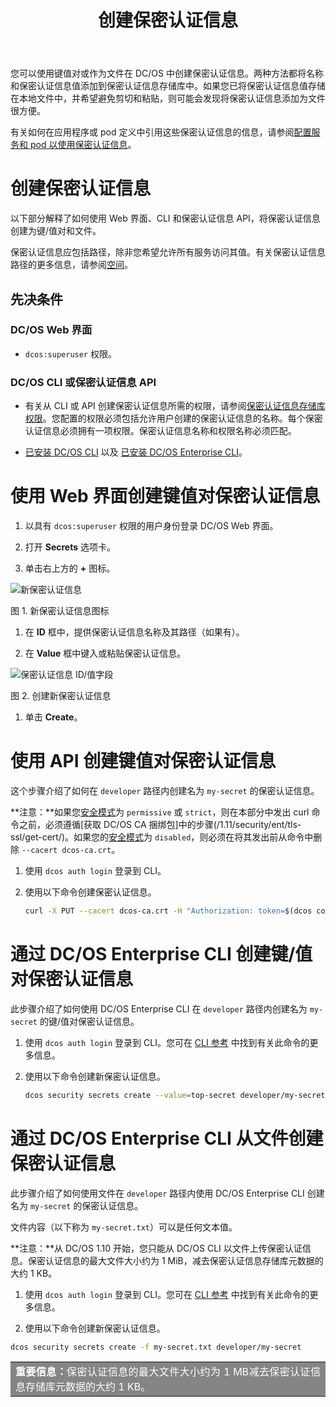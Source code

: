 ﻿---
layout: layout.pug
navigationTitle: 创建保密认证信息
title: 创建保密认证信息
menuWeight: 0
excerpt: 使用键值对或文件创建保密认证信息

enterprise: true
---
<!-- The source repository for this topic is https://github.com/dcos/dcos-docs-site -->


您可以使用键值对或作为文件在 DC/OS 中创建保密认证信息。两种方法都将名称和保密认证信息值添加到保密认证信息存储库中。如果您已将保密认证信息值存储在本地文件中，并希望避免剪切和粘贴，则可能会发现将保密认证信息添加为文件很方便。

有关如何在应用程序或 pod 定义中引用这些保密认证信息的信息，请参阅[配置服务和 pod 以使用保密认证信息](/cn/1.11/security/ent/secrets/use-secrets/)。

# 创建保密认证信息

以下部分解释了如何使用 Web 界面、CLI 和保密认证信息 API，将保密认证信息创建为键/值对和文件。

保密认证信息应包括路径，除非您希望允许所有服务访问其值。有关保密认证信息路径的更多信息，请参阅[空间](/cn/1.11/security/ent/#spaces)。

## 先决条件

### DC/OS Web 界面
- `dcos:superuser` 权限。

### DC/OS CLI 或保密认证信息 API

- 有关从 CLI 或 API 创建保密认证信息所需的权限，请参阅[保密认证信息存储库权限](/cn/1.11/security/ent/perms-reference/#secrets)。您配置的权限必须包括允许用户创建的保密认证信息的名称。每个保密认证信息必须拥有一项权限。保密认证信息名称和权限名称必须匹配。

- [已安装 DC/OS CLI](/cn/1.11/cli/install/) 以及 [已安装 DC/OS Enterprise CLI](/cn/1.11/cli/enterprise-cli/#ent-cli-install)。

# <a name="ui"></a>使用 Web 界面创建键值对保密认证信息

1. 以具有 `dcos:superuser` 权限的用户身份登录 DC/OS Web 界面。

1. 打开 **Secrets** 选项卡。

1. 单击右上方的 **+** 图标。

 ![新保密认证信息](/cn/1.11/img/new-secret.png)

 图 1. 新保密认证信息图标

1. 在 **ID** 框中，提供保密认证信息名称及其路径（如果有）。

1. 在 **Value** 框中键入或粘贴保密认证信息。

 ![保密认证信息 ID/值字段](/cn/1.11/img/create-secret.png)

 图 2. 创建新保密认证信息

1. 单击 **Create**。

# <a name="api"></a>使用 API 创建键值对保密认证信息

这个步骤介绍了如何在 `developer` 路径内创建名为 `my-secret` 的保密认证信息。

**注意：**如果您[安全模式](/cn/1.11/installing/ent/custom/configuration/configuration-parameters/#security-enterprise)为 `permissive` 或 `strict`，则在本部分中发出 curl 命令之前，必须遵循[获取 DC/OS CA 捆绑包]中的步骤(/1.11/security/ent/tls-ssl/get-cert/)。如果您的[安全模式](/cn/1.11/installing/ent/custom/configuration/configuration-parameters/#security-enterprise)为 `disabled`，则必须在将其发出前从命令中删除 `--cacert dcos-ca.crt`。

1. 使用 `dcos auth login` 登录到 CLI。

1. 使用以下命令创建保密认证信息。

   ```bash
   curl -X PUT --cacert dcos-ca.crt -H "Authorization: token=$(dcos config show core.dcos_acs_token)" -d '{"value":"very-secret"}' $(dcos config show core.dcos_url)/secrets/v1/secret/default/developer/my-secret -H 'Content-Type: application/json'
   ```

# <a name="cli"></a>通过 DC/OS Enterprise CLI 创建键/值对保密认证信息

此步骤介绍了如何使用 DC/OS Enterprise CLI 在 `developer` 路径内创建名为 `my-secret` 的键/值对保密认证信息。

1. 使用 `dcos auth login` 登录到 CLI。您可在 [CLI 参考](/cn/1.11/cli/command-reference/dcos-auth/dcos-auth-login/) 中找到有关此命令的更多信息。

1. 使用以下命令创建新保密认证信息。

   ```bash
   dcos security secrets create --value=top-secret developer/my-secret
   ```

# 通过 DC/OS Enterprise CLI 从文件创建保密认证信息

此步骤介绍了如何使用文件在 `developer` 路径内使用 DC/OS Enterprise CLI 创建名为 `my-secret` 的保密认证信息。

文件内容（以下称为 `my-secret.txt`）可以是任何文本值。

**注意：**从 DC/OS 1.10 开始，您只能从 DC/OS CLI 以文件上传保密认证信息。保密认证信息的最大文件大小约为 1 MiB，减去保密认证信息存储库元数据的大约 1 KB。

1. 使用 `dcos auth login` 登录到 CLI。您可在 [CLI 参考](/cn/1.11/cli/command-reference/dcos-auth/dcos-auth-login/) 中找到有关此命令的更多信息。

1. 使用以下命令创建新保密认证信息。

  ```bash
  dcos security secrets create -f my-secret.txt developer/my-secret
  ```

<table class=“table” bgcolor=#858585>
    <tr> 
  <td align=justify style=color:white><strong>重要信息：</strong>保密认证信息的最大文件大小约为 1 MB减去保密认证信息存储库元数据的大约 1 KB。</td> 
    </tr> 
</table>
